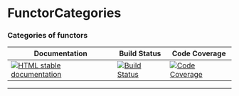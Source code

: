 <!-- BEGIN HEADER -->
# FunctorCategories

### Categories of functors

| Documentation | Build Status | Code Coverage |
| ------------- | ------------ | ------------- |
| [![HTML stable documentation][docs-img]][docs-url] | [![Build Status][tests-img]][tests-url] | [![Code Coverage][codecov-img]][codecov-url] |

<!-- END HEADER -->

<!-- BEGIN FOOTER -->
---


[docs-img]: https://img.shields.io/badge/HTML-stable-blue.svg
[docs-url]: https://homalg-project.github.io/FunctorCategories/doc/chap0_mj.html

[tests-img]: https://github.com/homalg-project/FunctorCategories/workflows/Tests/badge.svg?branch=master
[tests-url]: https://github.com/homalg-project/FunctorCategories/actions?query=workflow%3ATests+branch%3Amaster

[codecov-img]: https://codecov.io/gh/homalg-project/FunctorCategories/branch/master/graph/badge.svg
[codecov-url]: https://codecov.io/gh/homalg-project/FunctorCategories
<!-- END FOOTER -->
